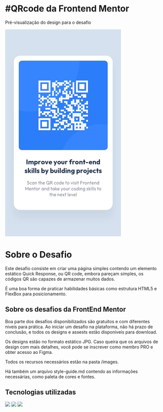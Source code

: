 # #QRcode da Frontend Mentor

<p>Pré-visualização do design para o desafio</p>
<img src="https://raw.githubusercontent.com/fxneves/qrcode/main/design/mobile-design.jpg">


<h1>Sobre o Desafio</h1>
<p>Este desafio consiste em criar uma página simples contendo um elemento estático Quick Response, ou QR code, embora pareçam simples, os códigos QR são capazes de armazenar muitos dados.</p>
<p>É uma boa forma de praticar habilidades básicas como estrutura HTML5 e FlexBox para posicionamento.</p>

<h2>Sobre os desafios da FrontEnd Mentor</h2>
<p>Boa parte dos desafios disponibilizados são gratuitos e com diferentes niveis para prática. Ao iniciar um desafio na plataforma, não há prazo de conclusão, e todos os designs e assests estão disponiveis para download.</p>
<p>Os designs estão no formato estático JPG. Caso queira que os arquivos de design com mais detalhes, você pode se inscrever como membro PRO e obter acesso ao Figma.</p>
<p>Todos os recursos necessários estão na pasta /images.</p>
<p>Há também um arquivo style-guide.md contendo as informações necessárias, como paleta de cores e fontes.</p>

<h2>Tecnologias utilizadas</h2>
<img src="https://img.shields.io/badge/HTML5-E34F26?style=for-the-badge&logo=html5&logoColor=white">
<img src="https://img.shields.io/badge/CSS3-1572B6?style=for-the-badge&logo=css3&logoColor=white">
<img src="https://img.shields.io/badge/Git-E34F26?style=for-the-badge&logo=git&logoColor=white">
